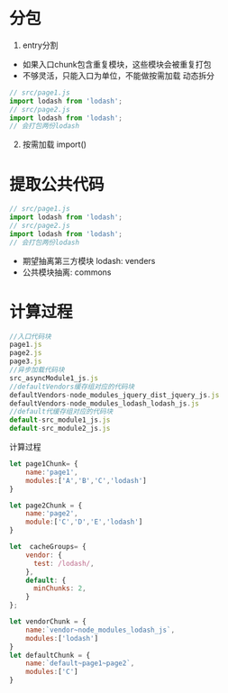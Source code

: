 # 分包

1. entry分割
- 如果入口chunk包含重复模块，这些模块会被重复打包
- 不够灵活，只能入口为单位，不能做按需加载 动态拆分

```js
// src/page1.js
import lodash from 'lodash';
// src/page2.js
import lodash from 'lodash';
// 会打包两份lodash
```

2. 按需加载 import()

# 提取公共代码

```js
// src/page1.js
import lodash from 'lodash';
// src/page2.js
import lodash from 'lodash';
// 会打包两份lodash
```

- 期望抽离第三方模块 lodash: venders
- 公共模块抽离: commons


# 计算过程

```js
//入口代码块
page1.js
page2.js
page3.js
//异步加载代码块
src_asyncModule1_js.js
//defaultVendors缓存组对应的代码块
defaultVendors-node_modules_jquery_dist_jquery_js.js
defaultVendors-node_modules_lodash_lodash_js.js
//default代缓存组对应的代码块
default-src_module1_js.js
default-src_module2_js.js
```

计算过程

```js
let page1Chunk= {
    name:'page1',
    modules:['A','B','C','lodash']
}

let page2Chunk = {
    name:'page2',
    module:['C','D','E','lodash']
}

let  cacheGroups= {
    vendor: {
      test: /lodash/,
    },
    default: {
      minChunks: 2,
    }
};

let vendorChunk = {
    name:`vendor~node_modules_lodash_js`,
    modules:['lodash']
}
let defaultChunk = {
    name:`default~page1~page2`,
    modules:['C']
}
```
